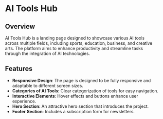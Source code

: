 # AI Tools Hub

## Overview

AI Tools Hub is a landing page designed to showcase various AI tools across multiple fields, including sports, education, business, and creative arts. The platform aims to enhance productivity and streamline tasks through the integration of AI technologies.

## Features

- **Responsive Design**: The page is designed to be fully responsive and adaptable to different screen sizes.
- **Categories of AI Tools**: Clear categorization of tools for easy navigation.
- **Interactive Elements**: Hover effects and buttons enhance user experience.
- **Hero Section**: An attractive hero section that introduces the project.
- **Footer Section**: Includes a subscription form for newsletters.
 
 
